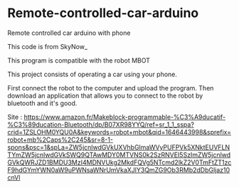 # Remote-controlled-car-arduino
Remote controlled car arduino with phone

This code is from SkyNow_

This program is compatible with the robot MBOT 

This project consists of operating a car using your phone.

First connect the robot to the computer and upload the program. Then download an application that allows you to connect to the robot by bluetooth and it's good.

Site : https://www.amazon.fr/Makeblock-programmable-%C3%A9ducatif-%C3%89ducation-Bluetooth/dp/B07XR98YYQ/ref=sr_1_1_sspa?crid=1ZSLOHM0YQU0A&keywords=robot+mbot&qid=1646443998&sprefix=robot+mb%2Caps%2C245&sr=8-1-spons&psc=1&spLa=ZW5jcnlwdGVkUXVhbGlmaWVyPUFPVk5XNktEUVFLNTYmZW5jcnlwdGVkSWQ9QTAwMDY0MTVNS0k2SzRNVEI5SzImZW5jcnlwdGVkQWRJZD1BMDU3MzI4MDNVUkg2MkdFQVg5NTcmd2lkZ2V0TmFtZT1zcF9hdGYmYWN0aW9uPWNsaWNrUmVkaXJlY3QmZG9Ob3RMb2dDbGljaz10cnVl
